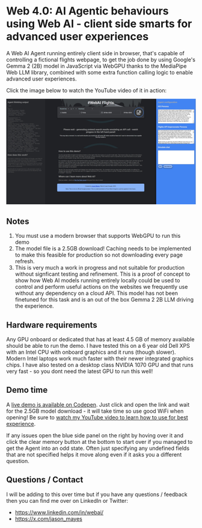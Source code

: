 # Web 4.0: AI Agentic behaviours using Web AI - client side smarts for advanced user experiences
A Web AI Agent running entirely client side in browser, that's capable of controlling a fictional flights webpage, to get the job done by using Google's Gemma 2 (2B) model in JavaScript via WebGPU thanks to the MediaPipe Web LLM library, combined with some extra function calling logic to enable advanced user experiences.

Click the image below to watch the YouTube video of it in action:

[![Watch this Web AI Agent demo in action on YouTube](https://github.com/jasonmayes/WebAIAgent/blob/main/WebAIFlightsAgent_Thumb.jpg?raw=true)](https://youtu.be/IC256KyITLw)

## Notes

1. You must use a modern browser that supports WebGPU to run this demo
2. The model file is a 2.5GB download! Caching needs to be implemented to make this feasible for production so not downloading every page refresh.
3. This is very much a work in progress and not suitable for production without signficant testing and refinement. This is a proof of concept to show how Web AI models running entirely locally could be used to control and perform useful actions on the websites we frequently use without any dependency on a cloud API. This model has not been finetuned for this task and is an out of the box Gemma 2 2B LLM driving the experience.

## Hardware requirements

Any GPU onboard or dedicated that has at least 4.5 GB of memory available should be able to run the demo. I have tested this on a 6 year old Dell XPS with an Intel CPU with onboard graphics and it runs (though slower). Modern Intel laptops work much faster with their newer integrated graphics chips. I have also tested on a desktop class NVIDIA 1070 GPU and that runs very fast - so you dont need the latest GPU to run this well!

## Demo time

A [live demo is available on Codepen](https://codepen.io/jasonmayes/full/yyBprNN). Just click and open the link and wait for the 2.5GB model download - it will take time so use good WiFi when opening! Be sure to [watch my YouTube video to learn how to use for best experience](https://youtu.be/IC256KyITLw). 

If any issues open the blue side panel on the right by hoving over it and click the clear memory button at the bottom to start over if you managed to get the Agent into an odd state. Often just specifying any undefined fields that are not specified helps it move along even if it asks you a different question.

## Questions / Contact

I will be adding to this over time but if you have any questions / feedback then you can find me over on LinkedIn or Twitter:

* https://www.linkedin.com/in/webai/
* https://x.com/jason_mayes


